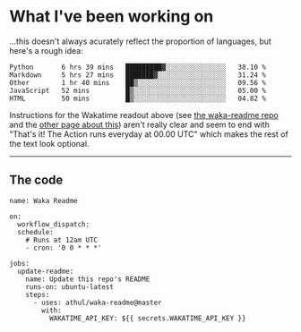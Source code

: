 # What I've been working on

…this doesn't always acurately reflect the proportion of languages, but here's a rough idea:

<!--START_SECTION:waka-->
```text
Python       6 hrs 39 mins   █████████▓░░░░░░░░░░░░░░░   38.10 % 
Markdown     5 hrs 27 mins   ███████▓░░░░░░░░░░░░░░░░░   31.24 % 
Other        1 hr 40 mins    ██▒░░░░░░░░░░░░░░░░░░░░░░   09.56 % 
JavaScript   52 mins         █▒░░░░░░░░░░░░░░░░░░░░░░░   05.00 % 
HTML         50 mins         █▒░░░░░░░░░░░░░░░░░░░░░░░   04.82 % 
```
<!--END_SECTION:waka-->

Instructions for the Wakatime readout above (see [the waka-readme repo](https://github.com/athul/waka-readme) and the [other page about this](https://github.com/marketplace/actions/waka-readme)) aren't really clear and seem to end with "That's it! The Action runs everyday at 00.00 UTC" which makes the rest of the text look optional.

---

## The code

```
name: Waka Readme

on:
  workflow_dispatch:
  schedule:
    # Runs at 12am UTC
    - cron: '0 0 * * *'

jobs:
  update-readme:
    name: Update this repo's README
    runs-on: ubuntu-latest
    steps:
      - uses: athul/waka-readme@master
        with:
          WAKATIME_API_KEY: ${{ secrets.WAKATIME_API_KEY }}
```
